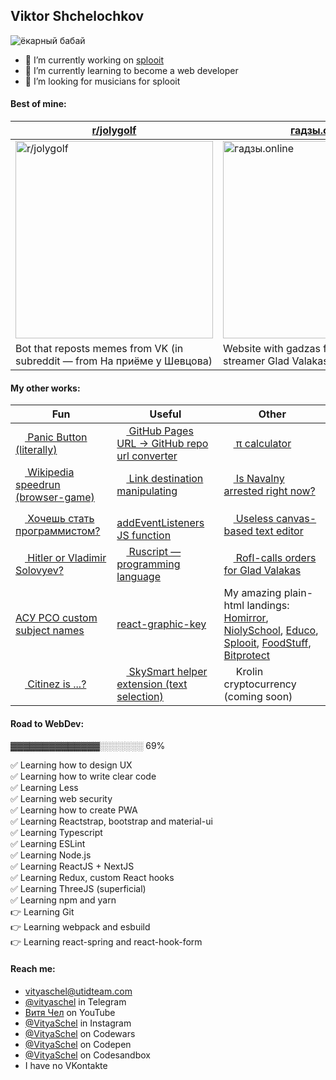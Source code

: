 ## Viktor Shchelochkov

![ёкарный бабай](https://user-images.githubusercontent.com/59040542/103486942-f4e9a080-4e1a-11eb-90fa-255baa9ee1d2.png)

- 🔭 I’m currently working on [splooit](mailto:contact@splooit.com)
- 🌱 I’m currently learning to become a web developer
- 🤔 I’m looking for musicians for splooit

#### Best of mine:
[r/jolygolf](https://github.com/VityaSchel/RedditJolygolfBot)|[гадзы.online](https://гадзы.online)|[Stigfinnare](https://stigfinnare.utidteam.com)
---|---|---
[<img width="316" alt="r/jolygolf" src="https://user-images.githubusercontent.com/59040542/109418542-51fc6f80-79e2-11eb-8de7-bbafa387befe.png">](https://github.com/VityaSchel/RedditJolygolfBot)|[<img width="316" alt="гадзы.online" src="https://user-images.githubusercontent.com/59040542/109418543-52950600-79e2-11eb-865f-3a6d3d9a9da9.png">](https://гадзы.online)|[<img width="316" alt="Stigfinnare" src="https://user-images.githubusercontent.com/59040542/109418539-4f9a1580-79e2-11eb-90d2-3593ac44c53f.png">](https://stigfinnare.utidteam.com)
Bot that reposts memes from VK (in subreddit — from На приёме у Шевцова)|Website with gadzas from russian famous streamer Glad Valakas|MMO Battleroyale videogame with a collection of minigames

#### My other works:
|Fun|Useful|Other|
|---|---|---|
|[<img src="https://user-images.githubusercontent.com/59040542/113713982-fae06d80-96f8-11eb-96fc-db85517df744.png" height="15px"/> Panic Button (literally)](https://vityaschel.github.io/panic-button/) | [<img src="https://user-images.githubusercontent.com/59040542/113713974-f9af4080-96f8-11eb-8890-afffb361ae24.png" height="15px"/> GitHub Pages URL -> GitHub repo url converter](https://codepen.io/VityaSchel/pen/oNYxxYB) | [<img src="https://user-images.githubusercontent.com/59040542/113713985-fb790400-96f8-11eb-9674-e958d31e52f8.png" height="15px"/> π calculator](https://codepen.io/VityaSchel/pen/yLapXox)|
|[<img src="https://user-images.githubusercontent.com/59040542/113714003-fddb5e00-96f8-11eb-8b1d-6d00c05d9cad.png" height="15px"/> Wikipedia speedrun (browser-game)](https://wikipedia.utidteam.com/) | [<img src="https://user-images.githubusercontent.com/59040542/113713978-fa47d700-96f8-11eb-86b1-a92fc438fb8f.png" height="15px"/> Link destination manipulating](https://codepen.io/VityaSchel/pen/mdEzVNj) | [<img src="https://user-images.githubusercontent.com/59040542/113713981-fae06d80-96f8-11eb-9b94-2b8026aaf34a.png" height="15px"/> Is Navalny arrested right now?](http://navalnyarrested.utidteam.com/)|
|[<img src="https://user-images.githubusercontent.com/59040542/113713987-fc119a80-96f8-11eb-83d4-708355d4f449.png" height="15px"/> Хочешь стать программистом?](https://github.com/VityaSchel/YouWantToBecomeAProgrammer)|[<img src="https://user-images.githubusercontent.com/59040542/113713977-f9af4080-96f8-11eb-9cf6-b41c39a17f24.png" height="15px"/> addEventListeners JS function](https://codepen.io/VityaSchel/pen/WNozRVW)|[<img src="https://user-images.githubusercontent.com/59040542/113713971-f916aa00-96f8-11eb-8268-7fe2bcfc7d8e.png" height="15px"/> Useless canvas-based text editor](https://github.com/VityaSchel/useless-canvas-based-text-editor)|
|[<img src="https://user-images.githubusercontent.com/59040542/113713995-fd42c780-96f8-11eb-8b3f-129c92411bc4.png" height="15px"/> Hitler or Vladimir Solovyev?](https://github.com/VityaSchel/vladimir-solovyev)|[<img src="https://user-images.githubusercontent.com/59040542/113713991-fcaa3100-96f8-11eb-85be-8f5e03c8cb15.png" height="15px"/> Ruscript — programming language](https://github.com/VityaSchel/ruscript)|[<img src="https://user-images.githubusercontent.com/59040542/113713988-fc119a80-96f8-11eb-8272-2a0d2faa7482.png" height="15px"/> Rofl-calls orders for Glad Valakas](https://github.com/VityaSchel/glad-valakas-website)|
|[АСУ РСО custom subject names](https://github.com/VityaSchel/asurso-custom-names)|[react-graphic-key](https://github.com/react-graphic-key)|My amazing plain-html landings: [Homirror](https://portfolio.utidteam.com/homirror), [NiolySchool](https://portfolio.utidteam.com/NiolySchool), [Educo](https://portfolio.utidteam.com/educo), [Splooit](https://portfolio.utidteam.com/splooitapp), [FoodStuff](https://portfolio.utidteam.com/foodstuff), [Bitprotect](https://portfolio.utidteam.com/bitprotect)|
|[<img src="https://user-images.githubusercontent.com/59040542/113714001-fd42c780-96f8-11eb-8b1e-774b145e53c4.png" height="15px"/> Citinez is ...?](https://h9hk5.csb.app/)|[<img src="https://user-images.githubusercontent.com/59040542/113713992-fcaa3100-96f8-11eb-8e97-44f870ebbb2e.png" height="15px"/> SkySmart helper extension (text selection)](https://github.com/VityaSchel/skysmart-helper-extension)|<img src="https://user-images.githubusercontent.com/59040542/113713979-fa47d700-96f8-11eb-93cf-fb7b5a3a84ed.png" height="15px"/> Krolin cryptocurrency (coming soon)|


#### Road to WebDev:

▓▓▓▓▓▓▓▓▓▓▓▓▓▓░░░░░░░ 69%

✅ Learning how to design UX\
✅ Learning how to write clear code\
✅ Learning Less\
✅ Learning web security\
✅ Learning how to create PWA\
✅ Learning Reactstrap, bootstrap and material-ui\
✅ Learning Typescript\
✅ Learning ESLint\
✅ Learning Node.js\
✅ Learning ReactJS + NextJS\
✅ Learning Redux, custom React hooks\
✅ Learning ThreeJS (superficial)\
✅ Learning npm and yarn\
👉 Learning Git\
👉 Learning webpack and esbuild\
👉 Learning react-spring and react-hook-form

#### Reach me:
- [vityaschel@utidteam.com](mailto:vityaschel@utidteam.com)
- [@vityaschel](https://t.me/vityaschel) in Telegram
- [Витя Чел](https://www.youtube.com/channel/UC4cueEAH9Oq94E1ynBiVJhw) on YouTube
- [@VityaSchel](https://instagram.com/vityaschel) in Instagram
- [@VityaSchel](https://codewars.com/users/VityaSchel) on Codewars
- [@VityaSchel](https://codepen.io/VityaSchel) on Codepen
- [@VityaSchel](https://codesandbox.io/u/vityaschel) on Codesandbox
- I have no VKontakte

